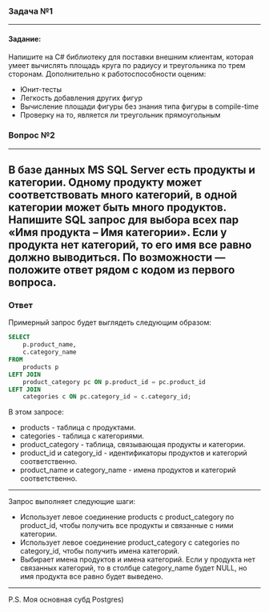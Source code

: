 ### Задача №1
---
#### Задание:
Напишите на C# библиотеку для поставки внешним клиентам, которая умеет вычислять площадь круга по радиусу и треугольника по трем сторонам. Дополнительно к работоспособности оценим:
- Юнит-тесты
- Легкость добавления других фигур
- Вычисление площади фигуры без знания типа фигуры в compile-time
- Проверку на то, является ли треугольник прямоугольным

### Вопрос №2
---
В базе данных MS SQL Server есть продукты и категории. Одному продукту может соответствовать много категорий, в одной категории может быть много продуктов. Напишите SQL запрос для выбора всех пар «Имя продукта – Имя категории». Если у продукта нет категорий, то его имя все равно должно выводиться.
По возможности — положите ответ рядом с кодом из первого вопроса.
---
### Ответ
Примерный запрос будет выглядеть следующим образом:

```sql
SELECT
    p.product_name,
    c.category_name
FROM
    products p
LEFT JOIN
    product_category pc ON p.product_id = pc.product_id
LEFT JOIN
    categories c ON pc.category_id = c.category_id;
```
В этом запросе:

* products - таблица с продуктами.
* categories - таблица с категориями.
* product_category - таблица, связывающая продукты и категории.
* product_id и category_id - идентификаторы продуктов и категорий соответственно.
* product_name и category_name - имена продуктов и категорий соответственно.
---
Запрос выполняет следующие шаги:
- Использует левое соединение products с product_category по product_id, чтобы получить все продукты и связанные с ними категории.
- Использует левое соединение product_category с categories по category_id, чтобы получить имена категорий.
- Выбирает имена продуктов и имена категорий. Если у продукта нет связанных категорий, то в столбце category_name будет NULL, но имя продукта все равно будет выведено.
---
P.S. Моя основная субд Postgres)
